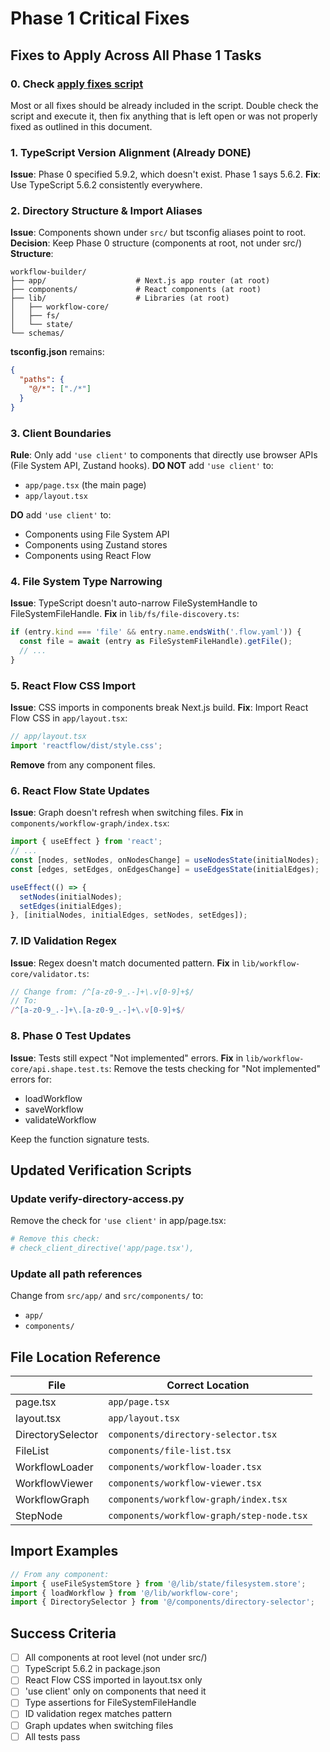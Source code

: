 # Phase 1 Critical Fixes

## Fixes to Apply Across All Phase 1 Tasks

### 0. Check [apply fixes script](workflow-builder/scripts/apply-phase-1-fixes.py)
Most or all fixes should be already included in the script. Double check the script and execute it, then fix anything that is left open or was not properly fixed as outlined in this document. 

### 1. TypeScript Version Alignment (Already DONE)
**Issue**: Phase 0 specified 5.9.2, which doesn't exist. Phase 1 says 5.6.2.
**Fix**: Use TypeScript 5.6.2 consistently everywhere.

### 2. Directory Structure & Import Aliases
**Issue**: Components shown under `src/` but tsconfig aliases point to root.
**Decision**: Keep Phase 0 structure (components at root, not under src/)
**Structure**:
```
workflow-builder/
├── app/                    # Next.js app router (at root)
├── components/             # React components (at root)
├── lib/                    # Libraries (at root)
│   ├── workflow-core/
│   ├── fs/
│   └── state/
└── schemas/
```
**tsconfig.json** remains:
```json
{
  "paths": {
    "@/*": ["./*"]
  }
}
```

### 3. Client Boundaries
**Rule**: Only add `'use client'` to components that directly use browser APIs (File System API, Zustand hooks).
**DO NOT** add `'use client'` to:
- `app/page.tsx` (the main page)
- `app/layout.tsx`

**DO** add `'use client'` to:
- Components using File System API
- Components using Zustand stores
- Components using React Flow

### 4. File System Type Narrowing
**Issue**: TypeScript doesn't auto-narrow FileSystemHandle to FileSystemFileHandle.
**Fix** in `lib/fs/file-discovery.ts`:
```typescript
if (entry.kind === 'file' && entry.name.endsWith('.flow.yaml')) {
  const file = await (entry as FileSystemFileHandle).getFile();
  // ...
}
```

### 5. React Flow CSS Import
**Issue**: CSS imports in components break Next.js build.
**Fix**: Import React Flow CSS in `app/layout.tsx`:
```typescript
// app/layout.tsx
import 'reactflow/dist/style.css';
```
**Remove** from any component files.

### 6. React Flow State Updates
**Issue**: Graph doesn't refresh when switching files.
**Fix** in `components/workflow-graph/index.tsx`:
```typescript
import { useEffect } from 'react';
// ...
const [nodes, setNodes, onNodesChange] = useNodesState(initialNodes);
const [edges, setEdges, onEdgesChange] = useEdgesState(initialEdges);

useEffect(() => {
  setNodes(initialNodes);
  setEdges(initialEdges);
}, [initialNodes, initialEdges, setNodes, setEdges]);
```

### 7. ID Validation Regex
**Issue**: Regex doesn't match documented pattern.
**Fix** in `lib/workflow-core/validator.ts`:
```typescript
// Change from: /^[a-z0-9_.-]+\.v[0-9]+$/
// To:
/^[a-z0-9_.-]+\.[a-z0-9_.-]+\.v[0-9]+$/
```

### 8. Phase 0 Test Updates
**Issue**: Tests still expect "Not implemented" errors.
**Fix** in `lib/workflow-core/api.shape.test.ts`:
Remove the tests checking for "Not implemented" errors for:
- loadWorkflow
- saveWorkflow
- validateWorkflow

Keep the function signature tests.

## Updated Verification Scripts

### Update verify-directory-access.py
Remove the check for `'use client'` in app/page.tsx:
```python
# Remove this check:
# check_client_directive('app/page.tsx'),
```

### Update all path references
Change from `src/app/` and `src/components/` to:
- `app/`
- `components/`

## File Location Reference

| File | Correct Location |
|------|-----------------|
| page.tsx | `app/page.tsx` |
| layout.tsx | `app/layout.tsx` |
| DirectorySelector | `components/directory-selector.tsx` |
| FileList | `components/file-list.tsx` |
| WorkflowLoader | `components/workflow-loader.tsx` |
| WorkflowViewer | `components/workflow-viewer.tsx` |
| WorkflowGraph | `components/workflow-graph/index.tsx` |
| StepNode | `components/workflow-graph/step-node.tsx` |

## Import Examples

```typescript
// From any component:
import { useFileSystemStore } from '@/lib/state/filesystem.store';
import { loadWorkflow } from '@/lib/workflow-core';
import { DirectorySelector } from '@/components/directory-selector';
```

## Success Criteria
- [ ] All components at root level (not under src/)
- [ ] TypeScript 5.6.2 in package.json
- [ ] React Flow CSS imported in layout.tsx only
- [ ] 'use client' only on components that need it
- [ ] Type assertions for FileSystemFileHandle
- [ ] ID validation regex matches pattern
- [ ] Graph updates when switching files
- [ ] All tests pass